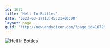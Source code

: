 ```yaml
---
id: 1672
title: 'Hell In Bottles'
date: '2023-03-17T13:45:21+00:00'
layout: page
guid: 'http://new.andydixon.com/?page_id=1672'
---
```


![Hell In Bottles](https://i0.wp.com/assets.g8x2.ldn.idrivee2-23.com/posters/Hell%20In%20Bottles%2001.jpg?w=1200&ssl=1 "Hell In Bottles")
